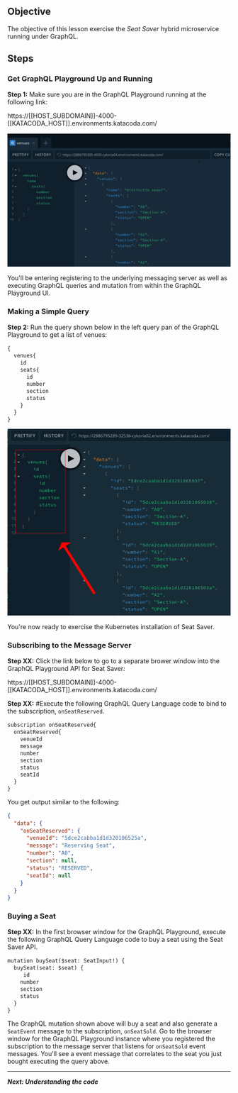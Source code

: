 ## Objective
The objective of this lesson exercise the *Seat Saver* hybrid microservice running under GraphQL.

## Steps

### Get GraphQL Playground Up and Running

**Step 1:** Make sure you are in the GraphQL Playground running at the following link:

https://[[HOST_SUBDOMAIN]]-4000-[[KATACODA_HOST]].environments.katacoda.com/

![GraphQL Playground](mstran-005/assets/seat-saver-01.png)

You'll be entering registering to the underlying messaging server as well as executing GraphQL queries and mutation from within the GraphQL Playground UI.

### Making a Simple Query

**Step 2:** Run the query shown below in the left query pan of the GraphQL Playground to get  a list of venues:

```gql
{
  venues{
    id
    seats{
      id
      number
      section
      status
    }
  }
}
```


![Katacoda access 3](mstran-005/assets/katacoda-access-03.png)

You're now ready to exercise the Kubernetes installation of Seat Saver.

### Subscribing to the Message Server

**Step XX:** Click the link below to go to a separate brower window into the GraphQL Playground API for Seat Saver:

https://[[HOST_SUBDOMAIN]]-4000-[[KATACODA_HOST]].environments.katacoda.com/

**Step XX:** #Execute the following GraphQL Query Language code to bind to the subscription, `onSeatReserved`.


```
subscription onSeatReserved{
  onSeatReserved{
    venueId
    message
    number
    section
    status
    seatId  
  }
}
```


You get output similar to the following:

```json
{
  "data": {
    "onSeatReserved": {
      "venueId": "5dce2cabba1d1d320106525a",
      "message": "Reserving Seat",
      "number": "A0",
      "section": null,
      "status": "RESERVED",
      "seatId": null
    }
  }
}
```

### Buying a Seat

**Step XX:** In the first browser window for the GraphQL Playground, execute the following GraphQL Query Language code to buy a seat using the Seat Saver API.

```
mutation buySeat($seat: SeatInput!) {
  buySeat(seat: $seat) {
  	 id
    number
    section
    status 
  }
}
```

The GraphQL mutation shown above will buy a seat and also generate a `SeatEvent` message to the subscription, `onSeatSold`. Go to the browser window for the GraphQL Playground instance where you registered the subscription to the message server that listens for `onSeatSold` event messages. You'll see a event message that correlates to the seat you just bought executing the query above.



---

***Next: Understanding the code***